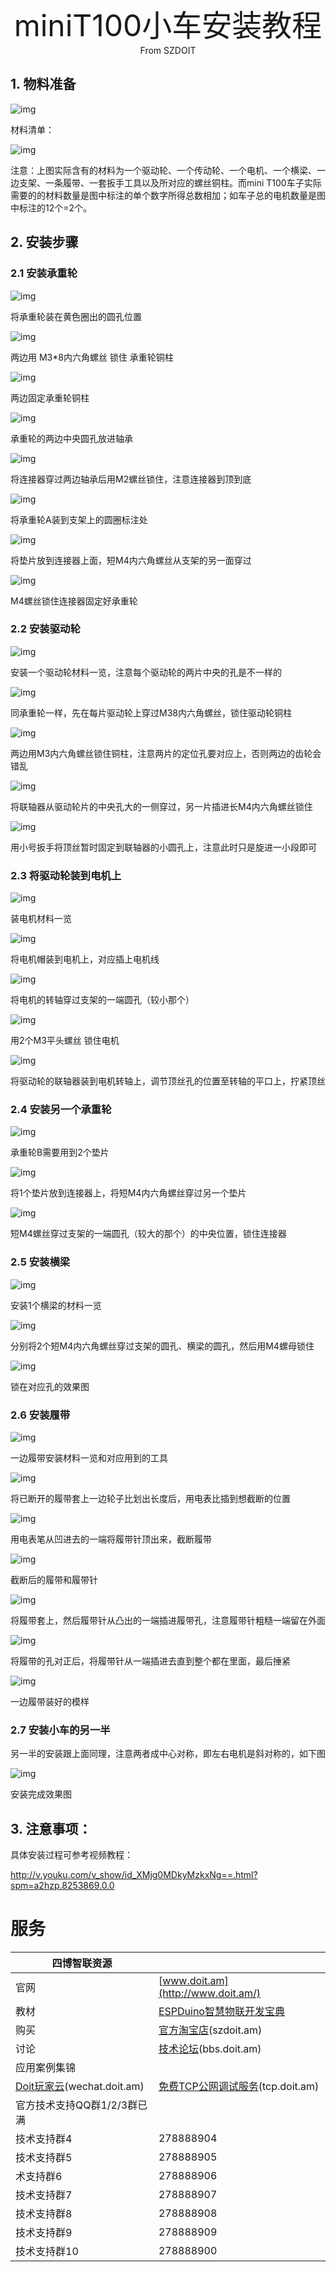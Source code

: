 <center><font size=10> miniT100小车安装教程 </center></font>
<center> From SZDOIT</center>

## 1. 物料准备

![img](https://github.com/SmartArduino/zhdocs/raw/master/zhSmartCAR/T_Series/miniT100/wps1.png)

材料清单：

![img](https://github.com/SmartArduino/zhdocs/raw/master/zhSmartCAR/T_Series/miniT100/wps2.jpg) 

注意：上图实际含有的材料为一个驱动轮、一个传动轮、一个电机、一个横梁、一边支架、一条履带、一套扳手工具以及所对应的螺丝铜柱。而mini T100车子实际需要的的材料数量是图中标注的单个数字所得总数相加；如车子总的电机数量是图中标注的12个=2个。

## 2. 安装步骤

### 2.1 安装承重轮

![img](https://github.com/SmartArduino/zhdocs/raw/master/zhSmartCAR/T_Series/miniT100/wps3.jpg) 

将承重轮装在黄色圈出的圆孔位置

![img](https://github.com/SmartArduino/zhdocs/raw/master/zhSmartCAR/T_Series/miniT100/wps4.jpg) 

两边用 M3*8内六角螺丝 锁住 承重轮铜柱

![img](https://github.com/SmartArduino/zhdocs/raw/master/zhSmartCAR/T_Series/miniT100/wps5.jpg) 

两边固定承重轮铜柱

![img](https://github.com/SmartArduino/zhdocs/raw/master/zhSmartCAR/T_Series/miniT100/wps6.jpg) 

承重轮的两边中央圆孔放进轴承

![img](https://github.com/SmartArduino/zhdocs/raw/master/zhSmartCAR/T_Series/miniT100/wps7.jpg) 

将连接器穿过两边轴承后用M2螺丝锁住，注意连接器到顶到底

![img](https://github.com/SmartArduino/zhdocs/raw/master/zhSmartCAR/T_Series/miniT100/wps8.jpg) 

将承重轮A装到支架上的圆圈标注处

![img](https://github.com/SmartArduino/zhdocs/raw/master/zhSmartCAR/T_Series/miniT100/wps9.jpg) 

将垫片放到连接器上面，短M4内六角螺丝从支架的另一面穿过

![img](https://github.com/SmartArduino/zhdocs/raw/master/zhSmartCAR/T_Series/miniT100/wps10.jpg) 

M4螺丝锁住连接器固定好承重轮

### 2.2 安装驱动轮

![img](https://github.com/SmartArduino/zhdocs/raw/master/zhSmartCAR/T_Series/miniT100/wps11.jpg) 

安装一个驱动轮材料一览，注意每个驱动轮的两片中央的孔是不一样的

![img](https://github.com/SmartArduino/zhdocs/raw/master/zhSmartCAR/T_Series/miniT100/wps12.jpg) 

同承重轮一样，先在每片驱动轮上穿过M38内六角螺丝，锁住驱动轮铜柱

![img](https://github.com/SmartArduino/zhdocs/raw/master/zhSmartCAR/T_Series/miniT100/wps13.jpg) 

两边用M3内六角螺丝锁住铜柱，注意两片的定位孔要对应上，否则两边的齿轮会错乱

![img](https://github.com/SmartArduino/zhdocs/raw/master/zhSmartCAR/T_Series/miniT100/wps14.jpg) 

将联轴器从驱动轮片的中央孔大的一侧穿过，另一片插进长M4内六角螺丝锁住

![img](https://github.com/SmartArduino/zhdocs/raw/master/zhSmartCAR/T_Series/miniT100/wps15.jpg) 

用小号扳手将顶丝暂时固定到联轴器的小圆孔上，注意此时只是旋进一小段即可

### 2.3 将驱动轮装到电机上

![img](https://github.com/SmartArduino/zhdocs/raw/master/zhSmartCAR/T_Series/miniT100/wps16.jpg) 

装电机材料一览

![img](https://github.com/SmartArduino/zhdocs/raw/master/zhSmartCAR/T_Series/miniT100/wps17.jpg) 

将电机帽装到电机上，对应插上电机线

![img](https://github.com/SmartArduino/zhdocs/raw/master/zhSmartCAR/T_Series/miniT100/wps18.jpg) 

将电机的转轴穿过支架的一端圆孔（较小那个）

![img](https://github.com/SmartArduino/zhdocs/raw/master/zhSmartCAR/T_Series/miniT100/wps19.jpg) 

用2个M3平头螺丝 锁住电机

![img](https://github.com/SmartArduino/zhdocs/raw/master/zhSmartCAR/T_Series/miniT100/wps20.jpg) 

将驱动轮的联轴器装到电机转轴上，调节顶丝孔的位置至转轴的平口上，拧紧顶丝

### 2.4 安装另一个承重轮

![img](https://github.com/SmartArduino/zhdocs/raw/master/zhSmartCAR/T_Series/miniT100/wps21.jpg) 

承重轮B需要用到2个垫片

![img](https://github.com/SmartArduino/zhdocs/raw/master/zhSmartCAR/T_Series/miniT100/wps22.jpg) 

将1个垫片放到连接器上，将短M4内六角螺丝穿过另一个垫片

![img](https://github.com/SmartArduino/zhdocs/raw/master/zhSmartCAR/T_Series/miniT100/wps23.jpg) 

短M4螺丝穿过支架的一端圆孔（较大的那个）的中央位置，锁住连接器

### 2.5 安装横梁

![img](https://github.com/SmartArduino/zhdocs/raw/master/zhSmartCAR/T_Series/miniT100/wps24.jpg) 

安装1个横梁的材料一览

![img](https://github.com/SmartArduino/zhdocs/raw/master/zhSmartCAR/T_Series/miniT100/wps25.jpg) 

分别将2个短M4内六角螺丝穿过支架的圆孔、横梁的圆孔，然后用M4螺母锁住

![img](https://github.com/SmartArduino/zhdocs/raw/master/zhSmartCAR/T_Series/miniT100/wps26.jpg) 

锁在对应孔的效果图

### 2.6 安装履带

![img](https://github.com/SmartArduino/zhdocs/raw/master/zhSmartCAR/T_Series/miniT100/wps27.jpg) 

一边履带安装材料一览和对应用到的工具

![img](https://github.com/SmartArduino/zhdocs/raw/master/zhSmartCAR/T_Series/miniT100/wps28.jpg) 

将已断开的履带套上一边轮子比划出长度后，用电表比插到想截断的位置

![img](https://github.com/SmartArduino/zhdocs/raw/master/zhSmartCAR/T_Series/miniT100/wps29.jpg) 

用电表笔从凹进去的一端将履带针顶出来，截断履带

![img](https://github.com/SmartArduino/zhdocs/raw/master/zhSmartCAR/T_Series/miniT100/wps30.jpg) 

截断后的履带和履带针

![img](https://github.com/SmartArduino/zhdocs/raw/master/zhSmartCAR/T_Series/miniT100/wps31.jpg) 

将履带套上，然后履带针从凸出的一端插进履带孔，注意履带针粗糙一端留在外面

![img](https://github.com/SmartArduino/zhdocs/raw/master/zhSmartCAR/T_Series/miniT100/wps32.jpg) 

将履带的孔对正后，将履带针从一端插进去直到整个都在里面，最后捶紧

![img](https://github.com/SmartArduino/zhdocs/raw/master/zhSmartCAR/T_Series/miniT100/wps33.jpg) 

一边履带装好的模样

### 2.7 安装小车的另一半

另一半的安装跟上面同理，注意两者成中心对称，即左右电机是斜对称的，如下图

![img](https://github.com/SmartArduino/zhdocs/raw/master/zhSmartCAR/T_Series/miniT100/wps34.jpg) 

安装完成效果图

## 3. 注意事项：

具体安装过程可参考视频教程：

http://v.youku.com/v_show/id_XMjg0MDkyMzkxNg==.html?spm=a2hzp.8253869.0.0

# 服务

| 四博智联资源                                        |                                                              |
| --------------------------------------------------- | ------------------------------------------------------------ |
| 官网                                                | [www.doit.am](http://www.doit.am/)                           |
| 教材                                                | [ESPDuino智慧物联开发宝典](https://item.taobao.com/item.htm?spm=a1z10.3-c.w4002-7420449993.9.Bgp1Ll&id=520583000610) |
| 购买                                                | [官方淘宝店](https://szdoit.taobao.com/)(szdoit.am)          |
| 讨论                                                | [技术论坛](http://bbs.doit.am/forum.php)(bbs.doit.am)        |
| 应用案例集锦                                        |                                                              |
| [Doit玩家云](http://wechat.doit.am)(wechat.doit.am) | [免费TCP公网调试服务](http://tcp.doit.am)(tcp.doit.am)       |
| 官方技术支持QQ群1/2/3群已满                         |                                                              |
| 技术支持群4                                         | 278888904                                                    |
| 技术支持群5                                         | 278888905                                                    |
| 术支持群6                                           | 278888906                                                    |
| 技术支持群7                                         | 278888907                                                    |
| 技术支持群8                                         | 278888908                                                    |
| 技术支持群9                                         | 278888909                                                    |
| 技术支持群10                                        | 278888900                                                    |